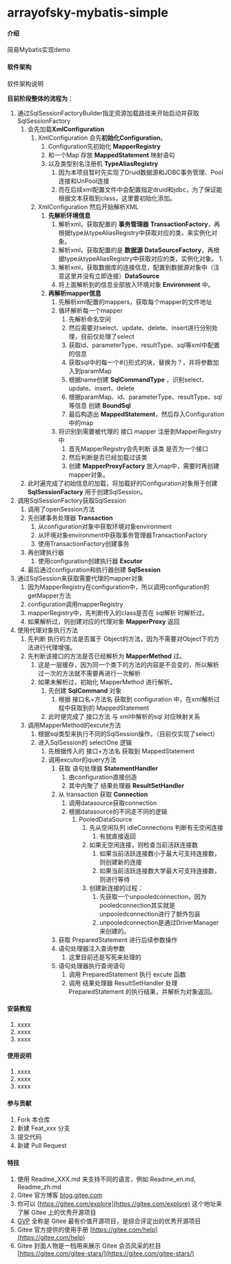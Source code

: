 # arrayofsky-mybatis-simple

#### 介绍
简易Mybatis实现demo

#### 软件架构
软件架构说明

**目前阶段整体的流程为**：
1. 通过SqlSessionFactoryBuilder指定资源加载路径来开始启动并获取SqlSessionFactory
	1. 会先加载**XmlConfiguration**
		1. XmlConfiguration 会先**初始化Configuration**。
			1. Configuration先初始化 **MapperRegistry**
			2. 和一个Map 存放 **MappedStatement** 映射语句
			3. 以及类型别名注册机 **TypeAliasRegistry**
				1. 因为本项目暂时先实现了Druid数据源和JDBC事务管理、Pool连接和UnPool连接
				2. 而在后续xml配置文件中会配置指定druid和jdbc，为了保证能根据文本获取到class，这里要初始化添加。
		2. XmlConfiguration 然后开始解析XML
			1. **先解析环境信息**
				1. 解析xml，获取配置的 **事务管理器** **TransactionFactory**，再根据type从typeAliasRegistry中获取对应的类，来实例化对象。
				2. 解析xml，获取配置的是 **数据源** **DataSourceFactory**，再根据type从typeAliasRegistry中获取对应的类，实例化对象。
					1. 
				3. 解析xml，获取数据库的连接信息，配置到数据源对象中（注意这里并没有立即连接）**DataSource**
				4. 将上面解析到的信息全部放入环境对象 **Environment** 中。
			2. **再解析mapper信息**
				1. 先解析xml配置的mappers，获取每个mapper的文件地址
				2. 循环解析每一个mapper
					1. 先解析命名空间
					2. 然后需要对select、update、delete、insert进行分别处理，目前仅处理了select
					3. 获取id、parameterType、resultType、sql等xml中配置的信息
					4. 获取sql中的每一个#{}形式的块，替换为？，并将参数加入到paramMap
					5. 根据name创建 **SqlCommandType** ，识别select、update、insert、delete
					6. 根据paramMap、id、parameterType、resultType、sql等信息 创建 **BoundSql**
					7. 最后构造出 **MappedStatement**，然后存入Configuration中的map
				3. 将识别到需要被代理的 接口 mapper 注册到MapperRegistry中
					1. 首先MapperRegistry会先判断 该类 是否为一个接口
					2. 然后判断是否已经加载过该类
					3. 创建 **MapperProxyFactory** 放入map中，需要时再创建mapper对象。
	2. 此时遍完成了初始信息的加载，将加载好的Configuration对象用于创建 **SqlSessionFactory** 用于创建SqlSession。
2. 调用SqlSessionFactory获取SqlSession
	1. 调用了openSession方法
	2. 先创建事务处理器 **Transaction**
		1. 从configuration对象中获取环境对象environment
		2. 从环境对象environment中获取事务管理器TransactionFactory
		3. 使用TransactionFactory创建事务
	3. 再创建执行器
		1. 使用configuration创建执行器 **Excutor**
	4. 最后通过configuration和执行器创建 **SqlSession**
3. 通过SqlSession来获取需要代理的mapper对象
	1. 因为MapperRegistry在configuration中，所以调用configuration的getMapper方法
	2. configuration调用mapperRegistry
	3. mapperRegistry中，先判断传入的class是否在 sql解析 时解析过。
	4. 如果解析过，则创建对应的代理对象 **MapperProxy** 返回
4. 使用代理对象执行方法
	1. 先判断 执行的方法是否属于 Object的方法，因为不需要对Object下的方法进行代理增强。
	2. 先判断该接口的方法是否已经解析为 **MapperMethod** 过。
		1. 这是一层缓存，因为同一个类下的方法的内容是不会变的，所以解析过一次的方法就不需要再进行一次解析
		2. 如果未解析过，初始化 MapperMethod 进行解析。
			1. 先创建 **SqlCommand** 对象
				1. 根据 接口名+方法名 获取到 configuration 中，在xml解析过程中获取到的 MappedStatement
			2. 此时便完成了 接口方法 与 xml中解析的sql 对应映射关系
	3. 调用MapperMethod的excute方法
		1. 根据sql类型来执行不同的SqlSession操作。（目前仅实现了select）
		2. 进入SqlSession的 selectOne 逻辑
			1. 先根据传入的 接口+方法名 获取到 MappedStatement
			2. 调用excutor的query方法
				1. 获取 语句处理器 **StatementHandler**
					1. 由configuration直接创造
					2. 其中内聚了 结果处理器 **ResultSetHandler**
				2. 从 transaction 获取 **Connection**
					1. 调用datasource获取connection
					2. 根据datasource的不同走不同的逻辑
						1. PooledDataSource
							1. 先从空闲队列 idleConnections 判断有无空闲连接
								1. 有就直接返回
							2. 如果无空闲连接，则检查当前活跃连接数
								1. 如果当前活跃连接数小于最大可支持连接数，则创建新的连接
								2. 如果当前活跃连接数大学最大可支持连接数，则进行等待
							3. 创建新连接的过程：
								1. 先获取一个unpooledconnection，因为pooledconnection其实就是unpooledconnection进行了额外包装
								2. unpooledconnection是通过DriverManager来创建的。
				3. 获取 PreparedStatement 进行后续参数操作
				4. 语句处理器注入查询参数
					1. 这里目前还是写死来处理的
				5. 语句处理器执行查询语句
					1. 调用 PreparedStatement 执行 excute 函数
					2. 调用 结果处理器 ResultSetHandler 处理 PreparedStatement 的执行结果，并解析为对象返回。

#### 安装教程

1.  xxxx
2.  xxxx
3.  xxxx

#### 使用说明

1.  xxxx
2.  xxxx
3.  xxxx

#### 参与贡献

1.  Fork 本仓库
2.  新建 Feat_xxx 分支
3.  提交代码
4.  新建 Pull Request


#### 特技

1.  使用 Readme\_XXX.md 来支持不同的语言，例如 Readme\_en.md, Readme\_zh.md
2.  Gitee 官方博客 [blog.gitee.com](https://blog.gitee.com)
3.  你可以 [https://gitee.com/explore](https://gitee.com/explore) 这个地址来了解 Gitee 上的优秀开源项目
4.  [GVP](https://gitee.com/gvp) 全称是 Gitee 最有价值开源项目，是综合评定出的优秀开源项目
5.  Gitee 官方提供的使用手册 [https://gitee.com/help](https://gitee.com/help)
6.  Gitee 封面人物是一档用来展示 Gitee 会员风采的栏目 [https://gitee.com/gitee-stars/](https://gitee.com/gitee-stars/)
